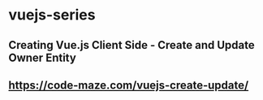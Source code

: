 # vuejs-series 

## Creating Vue.js Client Side - Create and Update Owner Entity
## https://code-maze.com/vuejs-create-update/